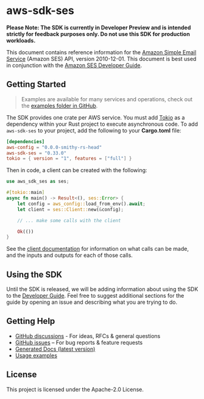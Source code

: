 # aws-sdk-ses

**Please Note: The SDK is currently in Developer Preview and is intended strictly for
feedback purposes only. Do not use this SDK for production workloads.**

This document contains reference information for the [Amazon Simple Email Service](https://aws.amazon.com/ses/) (Amazon SES) API, version 2010-12-01. This document is best used in conjunction with the [Amazon SES Developer Guide](https://docs.aws.amazon.com/ses/latest/DeveloperGuide/Welcome.html).

## Getting Started

> Examples are available for many services and operations, check out the
> [examples folder in GitHub](https://github.com/awslabs/aws-sdk-rust/tree/main/examples).

The SDK provides one crate per AWS service. You must add [Tokio](https://crates.io/crates/tokio)
as a dependency within your Rust project to execute asynchronous code. To add `aws-sdk-ses` to
your project, add the following to your **Cargo.toml** file:

```toml
[dependencies]
aws-config = "0.0.0-smithy-rs-head"
aws-sdk-ses = "0.33.0"
tokio = { version = "1", features = ["full"] }
```

Then in code, a client can be created with the following:

```rust
use aws_sdk_ses as ses;

#[tokio::main]
async fn main() -> Result<(), ses::Error> {
    let config = aws_config::load_from_env().await;
    let client = ses::Client::new(&config);

    // ... make some calls with the client

    Ok(())
}
```

See the [client documentation](https://docs.rs/aws-sdk-ses/latest/aws_sdk_ses/client/struct.Client.html)
for information on what calls can be made, and the inputs and outputs for each of those calls.

## Using the SDK

Until the SDK is released, we will be adding information about using the SDK to the
[Developer Guide](https://docs.aws.amazon.com/sdk-for-rust/latest/dg/welcome.html). Feel free to suggest
additional sections for the guide by opening an issue and describing what you are trying to do.

## Getting Help

* [GitHub discussions](https://github.com/awslabs/aws-sdk-rust/discussions) - For ideas, RFCs & general questions
* [GitHub issues](https://github.com/awslabs/aws-sdk-rust/issues/new/choose) – For bug reports & feature requests
* [Generated Docs (latest version)](https://awslabs.github.io/aws-sdk-rust/)
* [Usage examples](https://github.com/awslabs/aws-sdk-rust/tree/main/examples)

## License

This project is licensed under the Apache-2.0 License.

